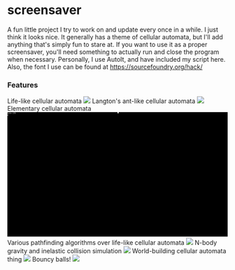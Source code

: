 # screensaver
A fun little project I try to work on and update every once in a while. I just think it looks nice. It generally has a theme of cellular automata, but I'll add anything that's simply fun to stare at. If you want to use it as a proper screensaver, you'll need something to actually run and close the program when necessary. Personally, I use AutoIt, and have included my script here. Also, the font I use can be found at https://sourcefoundry.org/hack/
### Features
Life-like cellular automata
![](life.gif)
Langton's ant-like cellular automata
![](ant.gif)
Elementary cellular automata
![](wolfram.gif)
Various pathfinding algorithms over life-like cellular automata
![](maze.gif)
N-body gravity and inelastic collision simulation
![](gravity.gif)
World-building cellular automata thing
![](world.gif)
Bouncy balls!
![](balls.gif)

